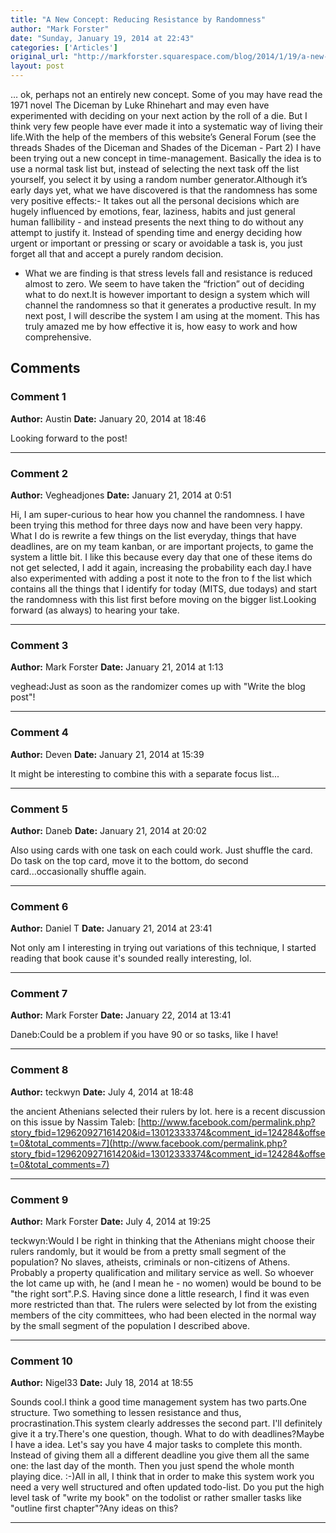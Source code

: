 ```yaml
---
title: "A New Concept: Reducing Resistance by Randomness"
author: "Mark Forster"
date: "Sunday, January 19, 2014 at 22:43"
categories: ['Articles']
original_url: "http://markforster.squarespace.com/blog/2014/1/19/a-new-concept-reducing-resistance-by-randomness.html"
layout: post
---
```


… ok, perhaps not an entirely new concept. Some of you may have read the 1971 novel The Diceman by Luke Rhinehart and may even have experimented with deciding on your next action by the roll of a die. But I think very few people have ever made it into a systematic way of living their life.With the help of the members of this website’s General Forum (see the threads Shades of the Diceman and Shades of the Diceman - Part 2) I have been trying out a new concept in time-management. Basically the idea is to use a normal task list but, instead of selecting the next task off the list yourself, you select it by using a random number generator.Although it’s early days yet, what we have discovered is that the randomness has some very positive effects:- It takes out all the personal decisions which are hugely influenced by emotions, fear, laziness, habits and just general human fallibility - and instead presents the next thing to do without any attempt to justify it. Instead of spending time and energy deciding how urgent or important or pressing or scary or avoidable a task is, you just forget all that and accept a purely random decision.
- What we are finding is that stress levels fall and resistance is reduced almost to zero. We seem to have taken the “friction” out of deciding what to do next.It is however important to design a system which will channel the randomness so that it generates a productive result. In my next post, I will describe the system I am using at the moment. This has truly amazed me by how effective it is, how easy to work and how comprehensive.

## Comments

### Comment 1
**Author:** Austin
**Date:** January 20, 2014 at 18:46

Looking forward to the post!

---

### Comment 2
**Author:** Vegheadjones
**Date:** January 21, 2014 at 0:51

Hi, I am super-curious to hear how you channel the randomness. I have been trying this method for three days now and have been very happy. What I do is rewrite a few things on the list everyday, things that have deadlines, are on my team kanban, or are important projects, to game the system a little bit. I like this because every day that one of these items do not get selected, I add it again, increasing the probability each day.I have also experimented with adding a post it note to the fron to f the list which contains all the things that I identify for today (MITS, due todays) and start the randomness with this list first before moving on the bigger list.Looking forward (as always) to hearing your take.

---

### Comment 3
**Author:** Mark Forster
**Date:** January 21, 2014 at 1:13

veghead:Just as soon as the randomizer comes up with "Write the blog post"!

---

### Comment 4
**Author:** Deven
**Date:** January 21, 2014 at 15:39

It might be interesting to combine this with a separate focus list...

---

### Comment 5
**Author:** Daneb
**Date:** January 21, 2014 at 20:02

Also using cards with one task on each could work. Just shuffle the card. Do task on the top card, move it to the bottom, do second card...occasionally shuffle again.

---

### Comment 6
**Author:** Daniel T
**Date:** January 21, 2014 at 23:41

Not only am I interesting in trying out variations of this technique, I started reading that book cause it's sounded really interesting, lol.

---

### Comment 7
**Author:** Mark Forster
**Date:** January 22, 2014 at 13:41

Daneb:Could be a problem if you have 90 or so tasks, like I have!

---

### Comment 8
**Author:** teckwyn
**Date:** July 4, 2014 at 18:48

the ancient Athenians selected their rulers by lot. here is a recent discussion on this issue by Nassim Taleb: [http://www.facebook.com/permalink.php?story_fbid=129620927161420&id=13012333374&comment_id=124284&offset=0&total_comments=7](http://www.facebook.com/permalink.php?story_fbid=129620927161420&id=13012333374&comment_id=124284&offset=0&total_comments=7)

---

### Comment 9
**Author:** Mark Forster
**Date:** July 4, 2014 at 19:25

teckwyn:Would I be right in thinking that the Athenians might choose their rulers randomly, but it would be from a pretty small segment of the population? No slaves, atheists, criminals or non-citizens of Athens. Probably a property qualification and military service as well. So whoever the lot came up with, he (and I mean he - no women) would be bound to be "the right sort".P.S. Having since done a little research, I find it was even more restricted than that. The rulers were selected by lot from the existing members of the city committees, who had been elected in the normal way by the small segment of the population I described above.

---

### Comment 10
**Author:** Nigel33
**Date:** July 18, 2014 at 18:55

Sounds cool.I think a good time management system has two parts.One structure. Two something to lessen resistance and thus, procrastination.This system clearly addresses the second part. I'll definitely give it a try.There's one question, though. What to do with deadlines?Maybe I have a idea. Let's say you have 4 major tasks to complete this month. Instead of giving them all a different deadline you give them all the same one: the last day of the month. Then you just spend the whole month playing dice. :-)All in all, I think that in order to make this system work you need a very well structured and often updated todo-list. Do you put the high level task of "write my book" on the todolist or rather smaller tasks like "outline first chapter"?Any ideas on this?

---
